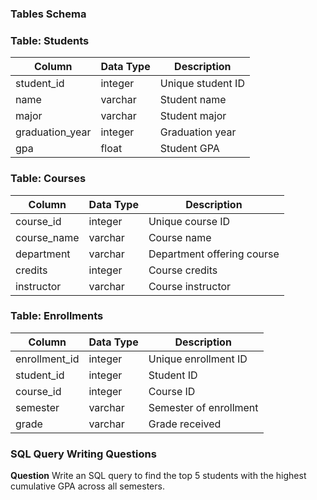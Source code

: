 ### **Tables Schema**

### Table: Students

| Column | Data Type | Description |
| --- | --- | --- |
| student_id | integer | Unique student ID |
| name | varchar | Student name |
| major | varchar | Student major |
| graduation_year | integer | Graduation year |
| gpa | float | Student GPA |

### Table: Courses

| Column | Data Type | Description |
| --- | --- | --- |
| course_id | integer | Unique course ID |
| course_name | varchar | Course name |
| department | varchar | Department offering course |
| credits | integer | Course credits |
| instructor | varchar | Course instructor |

### Table: Enrollments

| Column | Data Type | Description |
| --- | --- | --- |
| enrollment_id | integer | Unique enrollment ID |
| student_id | integer | Student ID |
| course_id | integer | Course ID |
| semester | varchar | Semester of enrollment |
| grade | varchar | Grade received |

### **SQL Query Writing Questions**

**Question**
Write an SQL query to find the top 5 students with the highest cumulative GPA across all semesters.
